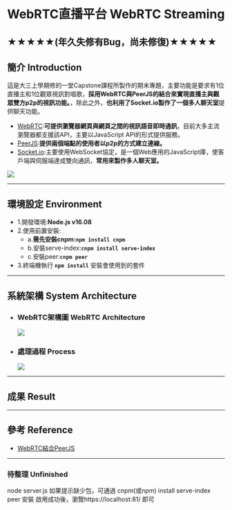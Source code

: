 # WebRTC直播平台 WebRTC Streaming

## ★★★★★(年久失修有Bug，尚未修復)★★★★★
## 簡介 Introduction
這是大三上學期修的一堂Capstone課程所製作的期末專題，主要功能是要求有1位直播主和1位觀眾視訊對唱歌，**採用WebRTC與PeerJS的結合來實現直播主與觀眾雙方p2p的視訊功能。**，除此之外，**也利用了Socket.io製作了一個多人聊天室**提供聊天功能。


- [WebRTC](https://webrtc.org/):**可提供瀏覽器網頁與網頁之間的視訊語音即時通訊**，目前大多主流瀏覽器都支援該API，主要以JavaScript API的形式提供服務。
- [PeerJS](https://peerjs.com/):**提供兩個端點的使用者以p2p的方式建立連線。**
- [Socket.io](https://socket.io/):主要使用WebSocket協定，是一個Web應用的JavaScript庫，使客戶端與伺服端達成雙向通訊，**常用來製作多人聊天室。**

![](https://i.imgur.com/l9493AC.png)

----------------------------------------

## 環境設定 Environment
- 1.開發環境:**Node.js v16.08**
- 2.使用前置安裝:
    - a.**需先安裝cnpm:```npm install cnpm```**
    - b.安裝serve-index:**```cnpm install serve-index```**
    - c.安裝peer:**```cnpm peer```**
- 3.終端機執行 **```npm install```** 安裝會使用到的套件

----------------------------------------
## 系統架構 System Architecture
- ### WebRTC架構圖 WebRTC Architecture
    ![](https://i.imgur.com/iQTNKkh.png)


- ### 處理過程 Process
    ![](https://i.imgur.com/KYHqut2.png)


----------------------------------------
## 成果 Result


----------------------------------------
## 參考 Reference

- [WebRTC結合PeerJS](https://www.cnblogs.com/yjmyzz/p/peerjs-tutorial.html)

----------------------------------------
### 待整理 Unfinished

node server.js
如果提示缺少包，可通過 cnpm(或npm) install serve-index peer 安裝
啟用成功後，瀏覽https://localhost:81/ 即可
